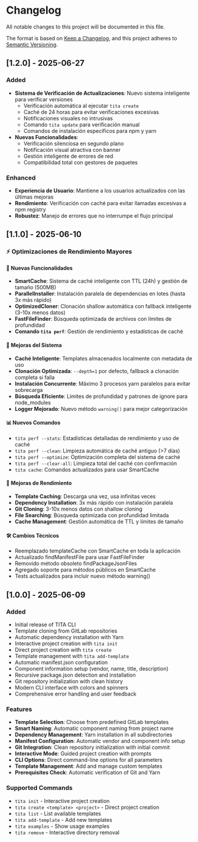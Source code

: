 # Changelog

All notable changes to this project will be documented in this file.

The format is based on [Keep a Changelog](https://keepachangelog.com/en/1.0.0/),
and this project adheres to [Semantic Versioning](https://semver.org/spec/v2.0.0.html).

## [1.2.0] - 2025-06-27

### Added
- **Sistema de Verificación de Actualizaciones**: Nuevo sistema inteligente para verificar versiones
  - Verificación automática al ejecutar `tita create`
  - Caché de 24 horas para evitar verificaciones excesivas
  - Notificaciones visuales no intrusivas
  - Comando `tita update` para verificación manual
  - Comandos de instalación específicos para npm y yarn
- **Nuevas Funcionalidades**:
  - Verificación silenciosa en segundo plano
  - Notificación visual atractiva con banner
  - Gestión inteligente de errores de red
  - Compatibilidad total con gestores de paquetes

### Enhanced
- **Experiencia de Usuario**: Mantiene a los usuarios actualizados con las últimas mejoras
- **Rendimiento**: Verificación con caché para evitar llamadas excesivas a npm registry
- **Robustez**: Manejo de errores que no interrumpe el flujo principal

## [1.1.0] - 2025-06-10

### ⚡ Optimizaciones de Rendimiento Mayores

#### 🚀 Nuevas Funcionalidades
- **SmartCache**: Sistema de caché inteligente con TTL (24h) y gestión de tamaño (500MB)
- **ParallelInstaller**: Instalación paralela de dependencias en lotes (hasta 3x más rápido)
- **OptimizedCloner**: Clonación shallow automática con fallback inteligente (3-10x menos datos)
- **FastFileFinder**: Búsqueda optimizada de archivos con límites de profundidad
- **Comando `tita perf`**: Gestión de rendimiento y estadísticas de caché

#### 🔧 Mejoras del Sistema
- **Caché Inteligente**: Templates almacenados localmente con metadata de uso
- **Clonación Optimizada**: `--depth=1` por defecto, fallback a clonación completa si falla
- **Instalación Concurrente**: Máximo 3 procesos yarn paralelos para evitar sobrecarga
- **Búsqueda Eficiente**: Límites de profundidad y patrones de ignore para node_modules
- **Logger Mejorado**: Nuevo método `warning()` para mejor categorización

#### 📊 Nuevos Comandos
- `tita perf --stats`: Estadísticas detalladas de rendimiento y uso de caché
- `tita perf --clean`: Limpieza automática de caché antiguo (>7 días)
- `tita perf --optimize`: Optimización completa del sistema de caché
- `tita perf --clear-all`: Limpieza total del caché con confirmación
- `tita cache`: Comandos actualizados para usar SmartCache

#### 🎯 Mejoras de Rendimiento
- **Template Caching**: Descarga una vez, usa infinitas veces
- **Dependency Installation**: 3x más rápido con instalación paralela
- **Git Cloning**: 3-10x menos datos con shallow cloning
- **File Searching**: Búsqueda optimizada con profundidad limitada
- **Cache Management**: Gestión automática de TTL y límites de tamaño

#### 🛠️ Cambios Técnicos
- Reemplazado templateCache con SmartCache en toda la aplicación
- Actualizado findManifestFile para usar FastFileFinder
- Removido método obsoleto findPackageJsonFiles
- Agregado soporte para métodos públicos en SmartCache
- Tests actualizados para incluir nuevo método warning()

## [1.0.0] - 2025-06-09

### Added
- Initial release of TITA CLI
- Template cloning from GitLab repositories
- Automatic dependency installation with Yarn
- Interactive project creation with `tita init`
- Direct project creation with `tita create`
- Template management with `tita add-template`
- Automatic manifest.json configuration
- Component information setup (vendor, name, title, description)
- Recursive package.json detection and installation
- Git repository initialization with clean history
- Modern CLI interface with colors and spinners
- Comprehensive error handling and user feedback

### Features
- **Template Selection**: Choose from predefined GitLab templates
- **Smart Naming**: Automatic component naming from project name
- **Dependency Management**: Yarn installation in all subdirectories
- **Manifest Configuration**: Automatic vendor and component info setup
- **Git Integration**: Clean repository initialization with initial commit
- **Interactive Mode**: Guided project creation with prompts
- **CLI Options**: Direct command-line options for all parameters
- **Template Management**: Add and manage custom templates
- **Prerequisites Check**: Automatic verification of Git and Yarn

### Supported Commands
- `tita init` - Interactive project creation
- `tita create <template> <project>` - Direct project creation
- `tita list` - List available templates
- `tita add-template` - Add new templates
- `tita examples` - Show usage examples
- `tita remove` - Interactive directory removal
